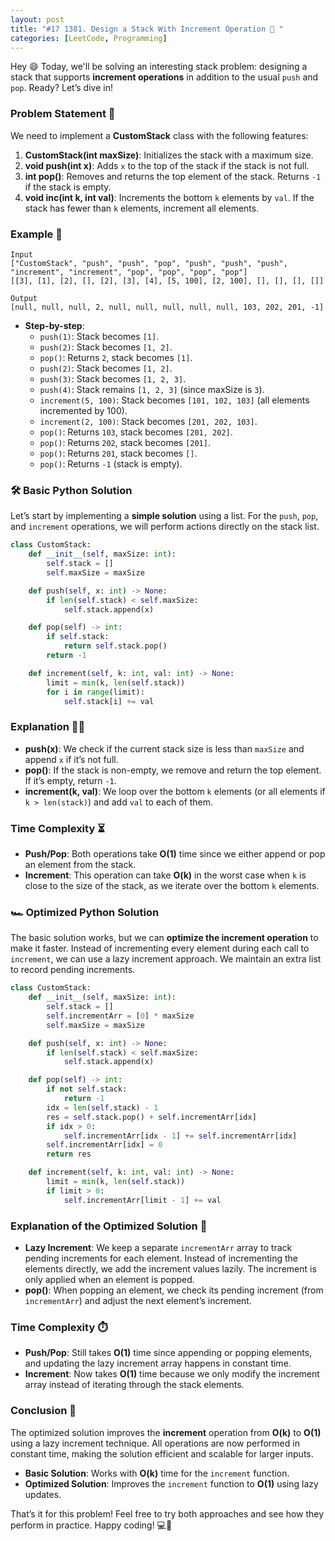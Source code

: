 ```yaml
---
layout: post
title: "#17 1381. Design a Stack With Increment Operation 🚀 "
categories: [LeetCode, Programming]
---
```


Hey 😄 Today, we'll be solving an interesting stack problem: designing a stack that supports **increment operations** in addition to the usual `push` and `pop`. Ready? Let’s dive in!

### Problem Statement 📝

We need to implement a **CustomStack** class with the following features:

1. **CustomStack(int maxSize)**: Initializes the stack with a maximum size.
2. **void push(int x)**: Adds `x` to the top of the stack if the stack is not full.
3. **int pop()**: Removes and returns the top element of the stack. Returns `-1` if the stack is empty.
4. **void inc(int k, int val)**: Increments the bottom `k` elements by `val`. If the stack has fewer than `k` elements, increment all elements.

### Example 🧐

```plaintext
Input
["CustomStack", "push", "push", "pop", "push", "push", "push", "increment", "increment", "pop", "pop", "pop", "pop"]
[[3], [1], [2], [], [2], [3], [4], [5, 100], [2, 100], [], [], [], []]

Output
[null, null, null, 2, null, null, null, null, null, 103, 202, 201, -1]
```

- **Step-by-step**: 
  - `push(1)`: Stack becomes `[1]`.
  - `push(2)`: Stack becomes `[1, 2]`.
  - `pop()`: Returns `2`, stack becomes `[1]`.
  - `push(2)`: Stack becomes `[1, 2]`.
  - `push(3)`: Stack becomes `[1, 2, 3]`.
  - `push(4)`: Stack remains `[1, 2, 3]` (since maxSize is `3`).
  - `increment(5, 100)`: Stack becomes `[101, 102, 103]` (all elements incremented by 100).
  - `increment(2, 100)`: Stack becomes `[201, 202, 103]`.
  - `pop()`: Returns `103`, stack becomes `[201, 202]`.
  - `pop()`: Returns `202`, stack becomes `[201]`.
  - `pop()`: Returns `201`, stack becomes `[]`.
  - `pop()`: Returns `-1` (stack is empty).

### 🛠️ Basic Python Solution

Let’s start by implementing a **simple solution** using a list. For the `push`, `pop`, and `increment` operations, we will perform actions directly on the stack list.

```python
class CustomStack:
    def __init__(self, maxSize: int):
        self.stack = []
        self.maxSize = maxSize

    def push(self, x: int) -> None:
        if len(self.stack) < self.maxSize:
            self.stack.append(x)

    def pop(self) -> int:
        if self.stack:
            return self.stack.pop()
        return -1

    def increment(self, k: int, val: int) -> None:
        limit = min(k, len(self.stack))
        for i in range(limit):
            self.stack[i] += val
```

### Explanation 🧑‍🏫

- **push(x)**: We check if the current stack size is less than `maxSize` and append `x` if it’s not full.
- **pop()**: If the stack is non-empty, we remove and return the top element. If it’s empty, return `-1`.
- **increment(k, val)**: We loop over the bottom `k` elements (or all elements if `k > len(stack)`) and add `val` to each of them.

### Time Complexity ⏳

- **Push/Pop**: Both operations take **O(1)** time since we either append or pop an element from the stack.
- **Increment**: This operation can take **O(k)** in the worst case when `k` is close to the size of the stack, as we iterate over the bottom `k` elements.

### 🏎️ Optimized Python Solution

The basic solution works, but we can **optimize the increment operation** to make it faster. Instead of incrementing every element during each call to `increment`, we can use a lazy increment approach. We maintain an extra list to record pending increments.

```python
class CustomStack:
    def __init__(self, maxSize: int):
        self.stack = []
        self.incrementArr = [0] * maxSize
        self.maxSize = maxSize

    def push(self, x: int) -> None:
        if len(self.stack) < self.maxSize:
            self.stack.append(x)

    def pop(self) -> int:
        if not self.stack:
            return -1
        idx = len(self.stack) - 1
        res = self.stack.pop() + self.incrementArr[idx]
        if idx > 0:
            self.incrementArr[idx - 1] += self.incrementArr[idx]
        self.incrementArr[idx] = 0
        return res

    def increment(self, k: int, val: int) -> None:
        limit = min(k, len(self.stack))
        if limit > 0:
            self.incrementArr[limit - 1] += val
```

### Explanation of the Optimized Solution 🚀

- **Lazy Increment**: We keep a separate `incrementArr` array to track pending increments for each element. Instead of incrementing the elements directly, we add the increment values lazily. The increment is only applied when an element is popped.
- **pop()**: When popping an element, we check its pending increment (from `incrementArr`) and adjust the next element’s increment.
  
### Time Complexity ⏱️

- **Push/Pop**: Still takes **O(1)** time since appending or popping elements, and updating the lazy increment array happens in constant time.
- **Increment**: Now takes **O(1)** time because we only modify the increment array instead of iterating through the stack elements.

### Conclusion 🎯

The optimized solution improves the **increment** operation from **O(k)** to **O(1)** using a lazy increment technique. All operations are now performed in constant time, making the solution efficient and scalable for larger inputs.

- **Basic Solution**: Works with **O(k)** time for the `increment` function.
- **Optimized Solution**: Improves the `increment` function to **O(1)** using lazy updates.

That’s it for this problem! Feel free to try both approaches and see how they perform in practice. Happy coding! 💻🎉
